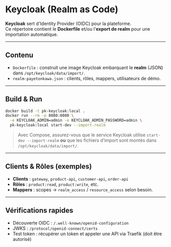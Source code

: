 # Keycloak (Realm as Code)

**Keycloak** sert d'Identity Provider (OIDC) pour la plateforme.  
Ce répertoire contient le **Dockerfile** et/ou l'**export de realm** pour une importation automatique.

---

## Contenu
- `Dockerfile` : construit une image Keycloak embarquant le **realm** (JSON) dans `/opt/keycloak/data/import/`.
- `realm-payetonkawa.json` : clients, rôles, mappers, utilisateurs de démo.

---

## Build & Run
```bash
docker build -t pk-keycloak:local .
docker run --rm -p 8080:8080 \
  -e KEYCLOAK_ADMIN=admin -e KEYCLOAK_ADMIN_PASSWORD=admin \
  pk-keycloak:local start-dev --import-realm
```
> Avec Compose, assurez-vous que le service Keycloak utilise `start-dev --import-realm` **ou** que les fichiers d’import sont montés dans `/opt/keycloak/data/import/`.

---

## Clients & Rôles (exemples)
- **Clients** : `gateway`, `product-api`, `customer-api`, `order-api`
- **Rôles** : `product:read`, `product:write`, etc.
- **Mappers** : scopes → `realm_access` / `resource_access` selon besoin.

---

## Vérifications rapides
- Découverte OIDC : `/.well-known/openid-configuration`
- JWKS : `/protocol/openid-connect/certs`
- Test token : récupérer un token et appeler une API via Traefik (doit être autorisé)
